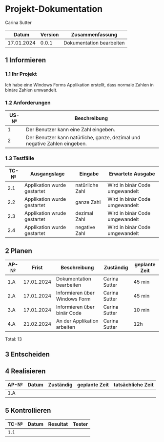 # Projekt-Dokumentation

Carina Sutter


| Datum | Version | Zusammenfassung                                              |
| ----- | ------- | ------------------------------------------------------------ |
| 17.01.2024| 0.0.1 | Dokumentation bearbeiten |

## 1 Informieren

### 1.1 Ihr Projekt

Ich habe eine Windows Forms Applikation erstellt, dass normale Zahlen in binäre Zahlen umwandelt.


### 1.2 Anforderungen

| US-№ | Beschreibung                       |
| ---- | ---------------------------------- |
| 1    | Der Benutzer kann eine Zahl eingeben. |
| 2    | Der Benutzer kann natürliche, ganze, dezimal und negative Zahlen eingeben. |

### 1.3 Testfälle

| TC-№ | Ausgangslage | Eingabe | Erwartete Ausgabe |
| ---- | ------------ | ------- | ----------------- |
| 2.1  | Applikation wurde gestartet | natürliche Zahl | Wird in binär Code umgewandelt |
| 2.2  | Applikation wurde gestartet | ganze Zahl | Wird in binär Code umgewandelt |
| 2.3  | Applikation wrude gestartet | dezimal Zahl | Wird in binär Code umgewandelt |
| 2.4  | Applikation wurde gestartet | negative Zahl | Wird in binär Code umgewandelt |

## 2 Planen

| AP-№ | Frist | Beschreibung | Zuständig | geplante Zeit | 
| ---- | ----- | --------- | ------------ | -------------- |
| 1.A  | 17.01.2024 | Dokumentation bearbeiten | Carina Sutter | 45 min |
| 2.A  | 17.01.2024 | Informieren über Windows Form | Carina Sutter | 45 min |
| 3.A  | 17.01.2024 | Informieren über binär Code | Carina Sutter | 10 min |
| 4.A  | 21.02.2024 | An der Applikation arbeiten | Carina Sutter | 12h |



Total: 13


## 3 Entscheiden

## 4 Realisieren

| AP-№ | Datum | Zuständig | geplante Zeit | tatsächliche Zeit |
| ---- | ----- | --------- | ------------- | ----------------- |
| 1.A  | |  |  | |

## 5 Kontrollieren


| TC-№ | Datum | Resultat | Tester |
| ---- | ----- | -------- | ------ |
| 1.1  |  |  | |



